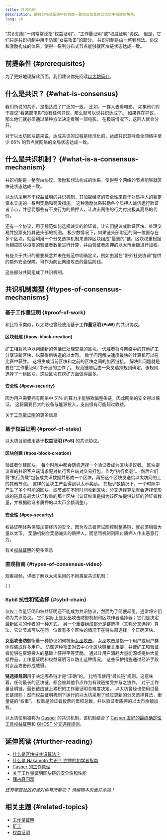 ```yaml
---
title: 共识机制
description: 解释分布式系统中的协商一致协议及其在以太坊中扮演的角色。
lang: zh
---
```


“共识机制”一词常常泛指“权益证明”、“工作量证明”或“权威证明”协议。 但是，它们只是共识机制中用于防御“女巫攻击”的部分。 共识机制是由一整套想法、协议和激励构成的体系，使得一系列分布式节点能够就区块链状态达成一致。

## 前提条件 {#prerequisites}

为了更好地理解此页面，我们建议你先阅读[以太坊简介](/developers/docs/intro-to-ethereum/)。

## 什么是共识？ {#what-is-consensus}

我们所说的共识，是指达成了广泛的一致。 比如，一群人去看电影， 如果他们对于提议“看某部电影”没有任何异议，那么就可以说共识达成了。 如果存在异议，那么他们就必须通过某种方法决定看哪一部电影。 在极端情况下，这群人就会分开。

对于以太坊区块链来说，达成共识的过程是标准化的，达成共识意味着全网络中至少 66% 的节点就网络的全局状态达成一致。

## 什么是共识机制？ {#what-is-a-consensus-mechanism}

共识机制是一整套由协议、激励和想法构成的体系，使得整个网络的节点能够就区块链状态达成一致。

以太坊采用基于权益证明的共识机制，其加密经济的安全性来自于对质押人的锁定资本实施的一系列奖励和罚没措施。 这种激励体系鼓励各个质押人诚信运行验证者节点，并惩罚那些有不良行为的质押人，让攻击网络的行为付出极其高昂的代价。

还有一个协议，用于规范如何选择诚实的验证者，让它们提议或验证区块、处理交易并投票支持其链头部的视图。 极少数情况下，如果链头部附近的同一位置存在多个区块，就会利用一个分叉选择机制来选择区块组成“最重的”链。区块权重根据为相应区块投票的验证者数量进行计算，并由验证者质押的以太币余额进行加权。

有些关于共识的重要概念并未在规范中明确定义，例如由潜在“带外社交协调”提供的额外安全保障，可作为防止网络攻击的最后防线。

这些部分共同组成了共识机制。

## 共识机制类型 {#types-of-consensus-mechanisms}

### 基于工作量证明 {#proof-of-work}

和比特币类似，以太坊也曾经使用基于**工作量证明 (PoW)** 的共识协议。

#### 区块创建 {#pow-block-creation}

矿工相互竞争以创建新的包括已处理交易的区块。 优胜者将与网络中的其他矿工分享该新区块，以获得新铸造的以太币。 数学问题解决速度最快的计算机可以在比赛中获胜。 这将生成当前区块和之前的区块之间的加密链接。 解决此问题就是要在“工作量证明”中开展的工作了。 规范链随后由一条叉选择规则确定，该规则选择了一组区块，这些区块在挖矿方面做得最多。

#### 安全性 {#pow-security}

因为用户需要拥有网络中 51% 的算力才能够欺骗整条链，因此网络的安全得以保证。 这将需要巨大的设备与能源投入，支出很有可能超过收益。

关于[工作量证明](/developers/docs/consensus-mechanisms/pow/)的更多信息

### 基于权益证明 {#proof-of-stake}

以太坊目前使用基于**权益证明 (PoS)** 的共识协议。

#### 区块创建 {#pos-block-creation}

验证者创建区块。 每个时隙中都会随机选择一个验证者成为区块提议者。 区块提议者的共识客户端请求配对执行客户端对交易打包，作为“执行负载”。 然后它们将“执行负载”包装成共识数据并形成一个区块，再把这个区块发送给以太坊网络上的其他节点。 这样的区块生产会得到以太币奖励。 在极少数情况下，一个时隙中产生了多个可能的区块，或节点在不同时间收到区块，分叉选择算法就会选择使形成的链具有最大认证权重的那个区块（认证权重是指为该区块提供认证的验证者数量，并根据验证者质押的以太币余额调整）。

#### 安全性 {#pos-security}

权益证明体系保障加密经济的安全，因为攻击者若试图控制整条链，就必须销毁大量以太币。 奖励机制会奖励诚实的质押人，而惩罚机制则阻止质押人作出恶意行为。

有关[权益证明](/developers/docs/consensus-mechanisms/pos/)的更多信息

### 直观指南 {#types-of-consensus-video}

观看视频，详细了解以太坊采用的不同类型共识机制：

{
<YouTube id="ojxfbN78WFQ" />
}

### Sybil 抗性和链选择 {#sybil-chain}

仅仅工作量证明和权益证明还不能成为共识协议，然而为了简便起见，通常将它们称为共识协议。 它们实际上是女巫攻击防御机制和区块作者选择器；它们是决定最新区块的作者的一种方式。 另一个重要组成部分是链选择（又称分叉选择）算法，它让节点可以在同一位置有多个区块的情况下在链头部选择一个正确区块。

**女巫攻击防御**衡量一种协议如何抗衡[女巫攻击](https://wikipedia.org/wiki/Sybil_attack)。 女巫攻击是指一个用户或用户群体假装成许多用户。 防御这种攻击对去中心化区块链至关重要，并使矿工和验证者能够在资源投入的基础上获得平等奖励。 通过让用户消耗大量能源或提供大量抵押品，工作量证明和权益证明可以防止这种情况。 这些保护措施通过经济手段对女巫攻击形成威慑。

**链选择规则**用于决定哪条链才是“正确”的。 比特币使用“最长链”规则。这意味着，任何最长的区块链，都会被其他节点作为有效链接受并与之协作。 对于工作量证明链，最长链由链上累积的工作量证明总难度决定。 以太坊曾经也使用过最长链规则；然而权益证明机制下运行的以太坊采用了经过更新的分叉选择算法，衡量链的“权重”。 权重是验证者投票的累积总数，并以验证者质押的以太币余额加权。

以太坊使用被称为 [Gasper](/developers/docs/consensus-mechanisms/pos/gasper/) 的共识机制，该机制结合了 [Casper 友好的最终确定性工具权益证明](https://arxiv.org/abs/1710.09437)和 [GHOST 分叉选择规则](https://arxiv.org/abs/2003.03052)。

## 延伸阅读 {#further-reading}

- [什么是区块链共识算法？](https://academy.binance.com/en/articles/what-is-a-blockchain-consensus-algorithm)
- [什么是 Nakamoto 共识？ 完整的初学者指南](https://blockonomi.com/nakamoto-consensus/)
- [Casper 的工作原理](https://medium.com/unitychain/intro-to-casper-ffg-9ed944d98b2d)
- [关于工作量证明区块链的安全性和性能](https://eprint.iacr.org/2016/555.pdf)
- [拜占庭问题](https://en.wikipedia.org/wiki/Byzantine_fault)

_还有哪些社区资源对你有所帮助？ 请编辑本页面并添加！_

## 相关主题 {#related-topics}

- [工作量证明](/developers/docs/consensus-mechanisms/pow/)
- [矿工](/developers/docs/consensus-mechanisms/pow/mining/)
- [权益证明](/developers/docs/consensus-mechanisms/pos/)
